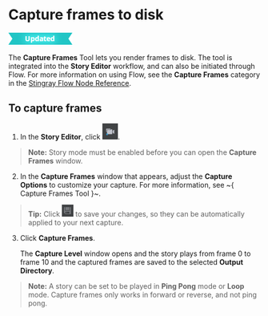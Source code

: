# Capture frames to disk

![UPDATED](../../images/updated.png)

The **Capture Frames** Tool lets you render frames to disk. The tool is integrated into the **Story Editor** workflow, and can also be initiated through Flow. For more information on using Flow, see the **Capture Frames** category in the [Stingray Flow Node Reference](../flow_ref/index.html).

## To capture frames
1.  In the **Story Editor**, click ![](../../images/icon_capture_frame.png).

  >**Note:** Story mode must be enabled before you can open the **Capture Frames** window.

2.  In the **Capture Frames** window that appears, adjust the **Capture Options** to customize your capture. For more information, see ~{ Capture Frames Tool }~.

  >**Tip:** Click ![](../../images/icon_save.png) to save your changes, so they can be automatically applied to your next capture.

3.  Click **Capture Frames**.

    The **Capture Level** window opens and the story plays from frame 0 to frame 10 and the captured frames are saved to the selected **Output Directory**.

  >**Note:** A story can be set to be played in **Ping Pong** mode or **Loop** mode. Capture frames only works in forward or reverse, and not ping pong.
